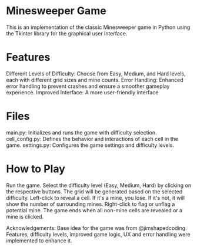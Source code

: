# Minesweeper Game
This is an implementation of the classic Minesweeper game in Python using the Tkinter library for the graphical user interface.

# Features
Different Levels of Difficulty: Choose from Easy, Medium, and Hard levels, each with different grid sizes and mine counts.
Error Handling: Enhanced error handling to prevent crashes and ensure a smoother gameplay experience.
Improved Interface: A more user-friendly interface

# Files
main.py: Initializes and runs the game with difficulty selection.
cell_config.py: Defines the behavior and interactions of each cell in the game.
settings.py: Configures the game settings and difficulty levels.

# How to Play
Run the game.
Select the difficulty level (Easy, Medium, Hard) by clicking on the respective buttons.
The grid will be generated based on the selected difficulty.
Left-click to reveal a cell. If it's a mine, you lose. If it's not, it will show the number of surrounding mines.
Right-click to flag or unflag a potential mine.
The game ends when all non-mine cells are revealed or a mine is clicked.


Acknowledgements: 
Base idea for the game was from @jimshapedcoding. Features, difficulty levels, improved game logic, UX and error handling were implemented to enhance it.
